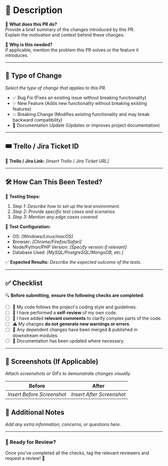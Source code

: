 <!-- # Description

Please include a summary of what the PR does adding Please relevant motivation and context.

## Type of change

Please delete options that are not relevant.

- [ ] Bug fix (non-breaking change which fixes an issue)
- [ ] New feature (non-breaking change which adds functionality)
- [ ] Breaking change (fix or feature that would cause existing functionality to not work as expected)
- [ ] This change requires a documentation update

## Trello / Jira Ticket ID 

Please add a link to the Trello / Jira ticket for the task.

## How Can This Been Tested?

Please describe the tests that you ran to verify your changes. Provide instructions so we can reproduce. Please also list any relevant details for your test scenario/configuration


## Checklist:

- [ ] My code follows the style guidelines of this project
- [ ] I have performed a self-review of my own code
- [ ] I have commented my code, particularly in hard-to-understand areas
- [ ] My changes generate no new warnings
- [ ] Any dependent changes have been merged and published in downstream modules

# Screenshots

Add relevant screenshots incase they are relevant -->


# 🚀 Description

🔹 **What does this PR do?**  
Provide a brief summary of the changes introduced by this PR.  
Explain the motivation and context behind these changes.  

🔹 **Why is this needed?**  
If applicable, mention the problem this PR solves or the feature it introduces.

---

## 🔄 Type of Change  

_Select the type of change that applies to this PR._  

- ✅ Bug Fix (Fixes an existing issue without breaking functionality)  
- ✨ New Feature (Adds new functionality without breaking existing features)  
- 💥 Breaking Change (Modifies existing functionality and may break backward compatibility)  
- 📖 Documentation Update (Updates or improves project documentation)  

---

## 🎟️ Trello / Jira Ticket ID  

🔗 **Trello / Jira Link:** _[Insert Trello / Jira Ticket URL]_  

---

## 🛠️ How Can This Been Tested?  

🧪 **Testing Steps:**  
1. _Step 1: Describe how to set up the test environment._  
2. _Step 2: Provide specific test cases and scenarios._  
3. _Step 3: Mention any edge cases covered._  

📌 **Test Configuration:**  
- OS: _[Windows/Linux/macOS]_  
- Browser: _[Chrome/Firefox/Safari]_  
- Node/Python/PHP Version: _[Specify version if relevant]_  
- Database Used: _[MySQL/PostgreSQL/MongoDB, etc.]_  

✅ **Expected Results:** _Describe the expected outcome of the tests._  

---

## ✅ Checklist  

🔍 **Before submitting, ensure the following checks are completed:**  

- [ ] 🔹 My code follows the project's coding style and guidelines.  
- [ ] 📝 I have performed a **self-review** of my own code.  
- [ ] 💬 I have added **relevant comments** to clarify complex parts of the code.  
- [ ] ⚠️ My changes **do not generate new warnings or errors**.  
- [ ] 🔗 Any dependent changes have been merged & published in downstream modules.  
- [ ] 📖 Documentation has been updated where necessary.  

---

## 📸 Screenshots (If Applicable)  

_Attach screenshots or GIFs to demonstrate changes visually._  

| Before | After |
|--------|-------|
| _Insert Before Screenshot_ | _Insert After Screenshot_ |


## 📌 Additional Notes  

_Add any extra information, concerns, or questions here._  

---

### **🚀 Ready for Review?**  
Once you've completed all the checks, tag the relevant reviewers and request a review! 🎯  
